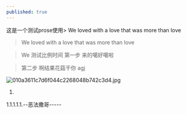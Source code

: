 ```yaml
---
published: true
---
```


这是一个测试prose使用> We loved with a love that was more than love

> We loved with a love that was more than love

> We 测试比例时间
> 第一步
来的噶好噶啦

>第二步
啊结果花菇干你
agj



![010a3611c7d6f044c2268048b742c3d4.jpg]({{site.baseurl}}/_posts/images/010a3611c7d6f044c2268048b742c3d4.jpg)


1.
1.1.1.1.1.--恶法撒哥-----
